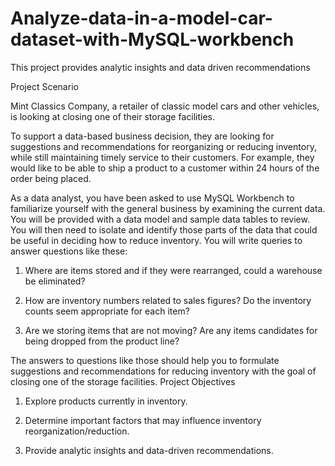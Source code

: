 # Analyze-data-in-a-model-car-dataset-with-MySQL-workbench
This project provides analytic insights and data driven recommendations

Project Scenario

Mint Classics Company, a retailer of classic model cars and other vehicles, is looking at closing one of their storage facilities. 

To support a data-based business decision, they are looking for suggestions and recommendations for reorganizing or reducing inventory, while still maintaining timely service to their customers. For example, they would like to be able to ship a product to a customer within 24 hours of the order being placed.

As a data analyst, you have been asked to use MySQL Workbench to familiarize yourself with the general business by examining the current data. You will be provided with a data model and sample data tables to review. You will then need to isolate and identify those parts of the data that could be useful in deciding how to reduce inventory. You will write queries to answer questions like these:

1) Where are items stored and if they were rearranged, could a warehouse be eliminated?

2) How are inventory numbers related to sales figures? Do the inventory counts seem appropriate for each item?

3) Are we storing items that are not moving? Are any items candidates for being dropped from the product line?

The answers to questions like those should help you to formulate suggestions and recommendations for reducing inventory with the goal of closing one of the storage facilities. 
Project Objectives

1. Explore products currently in inventory.

2. Determine important factors that may influence inventory reorganization/reduction.

3. Provide analytic insights and data-driven recommendations.
